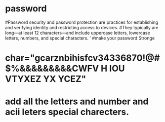 # password
#Password security and password protection are practices for establishing and verifying identity and restricting access to devices.
#They typically are long—at least 12 characters—and include uppercase letters, lowercase letters, numbers, and special characters. '
#make your password Stronge
# char="gcarznbihisfcv34336870!@#$%&&&&&&&&&CWFV H IOU VTYXEZ  YX YCEZ"
# add all the letters and number and acii leters special charecters.
